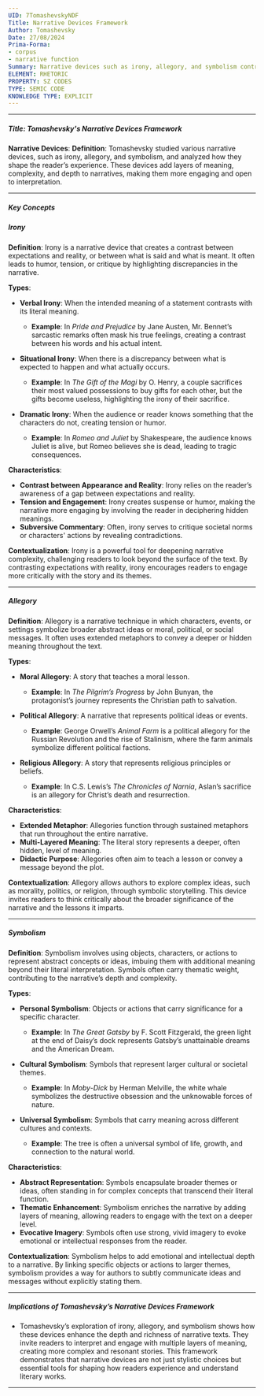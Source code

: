 ```yaml
---
UID: 7TomashevskyNDF
Title: Narrative Devices Framework
Author: Tomashevsky
Date: 27/08/2024
Prima-Forma:
- corpus
- narrative function
Summary: Narrative devices such as irony, allegory, and symbolism contribute to shaping the reader's experience.
ELEMENT: RHETORIC
PROPERTY: SZ CODES
TYPE: SEMIC CODE
KNOWLEDGE TYPE: EXPLICIT
---
```

---

##### Title: **Tomashevsky's Narrative Devices Framework**

**Narrative Devices**:
   **Definition**: Tomashevsky studied various narrative devices, such as irony, allegory, and symbolism, and analyzed how they shape the reader’s experience. These devices add layers of meaning, complexity, and depth to narratives, making them more engaging and open to interpretation.

---

##### Key Concepts

##### Irony

**Definition**:
   Irony is a narrative device that creates a contrast between expectations and reality, or between what is said and what is meant. It often leads to humor, tension, or critique by highlighting discrepancies in the narrative.

**Types**:
   - **Verbal Irony**: When the intended meaning of a statement contrasts with its literal meaning.
     - **Example**: In *Pride and Prejudice* by Jane Austen, Mr. Bennet’s sarcastic remarks often mask his true feelings, creating a contrast between his words and his actual intent.
  
   - **Situational Irony**: When there is a discrepancy between what is expected to happen and what actually occurs.
     - **Example**: In *The Gift of the Magi* by O. Henry, a couple sacrifices their most valued possessions to buy gifts for each other, but the gifts become useless, highlighting the irony of their sacrifice.
  
   - **Dramatic Irony**: When the audience or reader knows something that the characters do not, creating tension or humor.
     - **Example**: In *Romeo and Juliet* by Shakespeare, the audience knows Juliet is alive, but Romeo believes she is dead, leading to tragic consequences.

**Characteristics**:
   - **Contrast between Appearance and Reality**: Irony relies on the reader’s awareness of a gap between expectations and reality.
   - **Tension and Engagement**: Irony creates suspense or humor, making the narrative more engaging by involving the reader in deciphering hidden meanings.
   - **Subversive Commentary**: Often, irony serves to critique societal norms or characters' actions by revealing contradictions.

**Contextualization**:
   Irony is a powerful tool for deepening narrative complexity, challenging readers to look beyond the surface of the text. By contrasting expectations with reality, irony encourages readers to engage more critically with the story and its themes.

---

##### Allegory

**Definition**:
   Allegory is a narrative technique in which characters, events, or settings symbolize broader abstract ideas or moral, political, or social messages. It often uses extended metaphors to convey a deeper or hidden meaning throughout the text.

**Types**:
   - **Moral Allegory**: A story that teaches a moral lesson.
     - **Example**: In *The Pilgrim’s Progress* by John Bunyan, the protagonist’s journey represents the Christian path to salvation.

   - **Political Allegory**: A narrative that represents political ideas or events.
     - **Example**: George Orwell’s *Animal Farm* is a political allegory for the Russian Revolution and the rise of Stalinism, where the farm animals symbolize different political factions.

   - **Religious Allegory**: A story that represents religious principles or beliefs.
     - **Example**: In C.S. Lewis’s *The Chronicles of Narnia*, Aslan’s sacrifice is an allegory for Christ’s death and resurrection.

**Characteristics**:
   - **Extended Metaphor**: Allegories function through sustained metaphors that run throughout the entire narrative.
   - **Multi-Layered Meaning**: The literal story represents a deeper, often hidden, level of meaning.
   - **Didactic Purpose**: Allegories often aim to teach a lesson or convey a message beyond the plot.

**Contextualization**:
   Allegory allows authors to explore complex ideas, such as morality, politics, or religion, through symbolic storytelling. This device invites readers to think critically about the broader significance of the narrative and the lessons it imparts.

---

##### Symbolism

**Definition**:
   Symbolism involves using objects, characters, or actions to represent abstract concepts or ideas, imbuing them with additional meaning beyond their literal interpretation. Symbols often carry thematic weight, contributing to the narrative’s depth and complexity.

**Types**:
   - **Personal Symbolism**: Objects or actions that carry significance for a specific character.
     - **Example**: In *The Great Gatsby* by F. Scott Fitzgerald, the green light at the end of Daisy’s dock represents Gatsby’s unattainable dreams and the American Dream.

   - **Cultural Symbolism**: Symbols that represent larger cultural or societal themes.
     - **Example**: In *Moby-Dick* by Herman Melville, the white whale symbolizes the destructive obsession and the unknowable forces of nature.

   - **Universal Symbolism**: Symbols that carry meaning across different cultures and contexts.
     - **Example**: The tree is often a universal symbol of life, growth, and connection to the natural world.

**Characteristics**:
   - **Abstract Representation**: Symbols encapsulate broader themes or ideas, often standing in for complex concepts that transcend their literal function.
   - **Thematic Enhancement**: Symbolism enriches the narrative by adding layers of meaning, allowing readers to engage with the text on a deeper level.
   - **Evocative Imagery**: Symbols often use strong, vivid imagery to evoke emotional or intellectual responses from the reader.

**Contextualization**:
   Symbolism helps to add emotional and intellectual depth to a narrative. By linking specific objects or actions to larger themes, symbolism provides a way for authors to subtly communicate ideas and messages without explicitly stating them.

---

##### Implications of Tomashevsky’s Narrative Devices Framework

- Tomashevsky’s exploration of irony, allegory, and symbolism shows how these devices enhance the depth and richness of narrative texts. They invite readers to interpret and engage with multiple layers of meaning, creating more complex and resonant stories. This framework demonstrates that narrative devices are not just stylistic choices but essential tools for shaping how readers experience and understand literary works.

---
